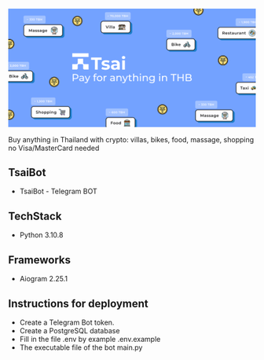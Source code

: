 <p align="center"><img src="./media/banner1.png"></p>

Buy anything in Thailand with crypto:
villas, bikes, food, massage, shopping
no Visa/MasterCard needed

## TsaiBot
- TsaiBot - Telegram BOT

## TechStack

* Python 3.10.8

## Frameworks
* Aiogram 2.25.1

## Instructions for deployment
* Create a Telegram Bot token.
* Create a PostgreSQL database
* Fill in the file .env by example .env.example
* The executable file of the bot main.py

